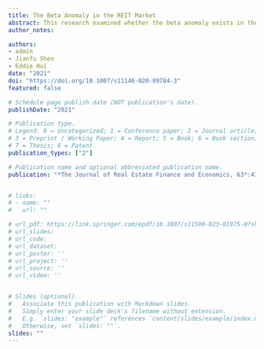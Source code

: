 ```yaml
---
title: The Beta Anomaly in the REIT Market
abstract: This research examined whether the beta anomaly exists in the REIT market. By analysing a low-minus-high beta strategy and a betting-against-beta strategy in the REIT market, we find that high-beta REITs earn significantly lower risk-adjusted returns than low-beta REITs. This beta anomaly is only significant in the New REIT Era after 1993. The negative relationship between beta and REIT stock return does not disappear after taking into account some firm characteristics, suggesting that the beta anomaly in the REIT market is not driven by beta’s correlation with profitability, asset growth, lottery-like return or the skewness of stock returns. We find that institutional investors, whose portfolios increasingly contain a significant proportion of REITs, prefer the high-beta REITs. The exposure of institutional investors to high-beta REITs could explain the beta anomaly in the REIT market.
author_notes:

authors:
- admin
- Jianfu Shen
- Eddie Hui
date: "2021"
doi: "https://doi.org/10.1007/s11146-020-09784-3"
featured: false

# Schedule page publish date (NOT publication's date).
publishDate: "2021"

# Publication type.
# Legend: 0 = Uncategorized; 1 = Conference paper; 2 = Journal article;
# 3 = Preprint / Working Paper; 4 = Report; 5 = Book; 6 = Book section;
# 7 = Thesis; 8 = Patent
publication_types: ["2"]

# Publication name and optional abbreviated publication name.
publication: "*The Journal of Real Estate Finance and Economics, 63*:414-436"


# links:
# - name: ""
#   url: ""

# url_pdf: https://link.springer.com/epdf/10.1007/s11590-023-01975-0?sharing_token=AbyhsjtjzfnqRDPwjfzJave4RwlQNchNByi7wbcMAY7bUCUgmWAPuwB4toh6FtPtnlLI76i-97z1hLrghpgw4FywCAFGMa-2NiBCcW71qU1vQxsiSqheON7uBkrGWkSbTTmRiVLRDr3OG40PvDSjGUYN-yM39nHayySU8kCtsVc%3D
# url_slides: 
# url_code: 
# url_dataset: 
# url_poster: ''
# url_project: ''
# url_source: ''
# url_video: ''


# Slides (optional).
#   Associate this publication with Markdown slides.
#   Simply enter your slide deck's filename without extension.
#   E.g. `slides: "example"` references `content/slides/example/index.md`.
#   Otherwise, set `slides: ""`.
slides: ""
---
```

